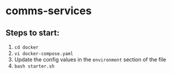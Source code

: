 # comms-services

Steps to start:
--------------
1. `cd docker`
2. `vi docker-compose.yaml`
3. Update the config values in the `environment` section of the file
4. `bash starter.sh`
